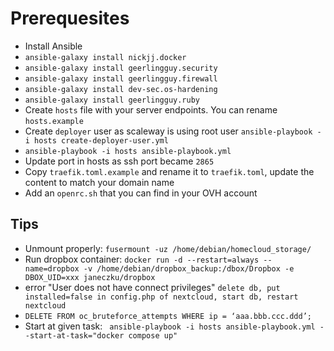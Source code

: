 # Prerequesites
- Install Ansible
- `ansible-galaxy install nickjj.docker`
- `ansible-galaxy install geerlingguy.security`
- `ansible-galaxy install geerlingguy.firewall`
- `ansible-galaxy install dev-sec.os-hardening`
- `ansible-galaxy install geerlingguy.ruby`
- Create `hosts` file with your server endpoints. You can rename `hosts.example`
- Create `deployer` user as scaleway is using root user `ansible-playbook -i hosts create-deployer-user.yml`
- `ansible-playbook -i hosts ansible-playbook.yml`
- Update port in hosts as ssh port became `2865`
- Copy `traefik.toml.example` and rename it to `traefik.toml`, update the content to match your domain name
- Add an `openrc.sh` that you can find in your OVH account


## Tips

- Unmount properly: `fusermount -uz /home/debian/homecloud_storage/`
- Run dropbox container: `docker run -d --restart=always --name=dropbox -v /home/debian/dropbox_backup:/dbox/Dropbox -e DBOX_UID=xxx janeczku/dropbox`
- error "User does not have connect privileges" `delete db, put installed=false in config.php of nextcloud, start db, restart nextcloud`
- `DELETE FROM oc_bruteforce_attempts WHERE ip = ‘aaa.bbb.ccc.ddd’;`
- Start at given task: ` ansible-playbook -i hosts ansible-playbook.yml --start-at-task="docker compose up"`